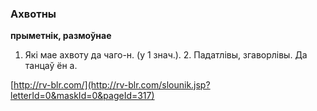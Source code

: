 ### Ахвотны
**прыметнік, размоўнае**

1. Які мае ахвоту да чаго-н. (у 1 знач.). 2. Падатлівы, згаворлівы. Да танцаў ён а.

<a rel="author">[http://rv-blr.com/](http://rv-blr.com/slounik.jsp?letterId=0&maskId=0&pageId=317)</a>
